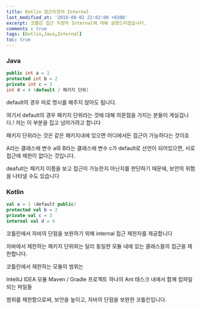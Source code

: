 ```yaml
---
title: Kotlin 접근지정자 Internal
last_modified_at: '2018-08-02 22:02:00 +0300'
excerpt: 코틀린 접근 지정자 Internal에 대해 설명드리겠습니다.
comments : true
tags: [Kotlin,Java,Internal]
toc: true
---
```


### Java
```java
public int a = 1
protected int b = 2
private int c = 3
int d = 4 (default / 패키지 단위)
```

default의 경우 따로 명시를 해주지 않아도 됩니다.

여기서 default의 경우 패키지 단위라는 것에 대해 의문점을 가지는 분들이 계실겁니다.! 저는 이 부분을 집고 넘어가려고 합니다

패키지 단위라는 것은 같은 패키지내에 있으면 어디에서든 접근이 가능하다는 것이죠

A라는 클래스에 변수 a와 B라는 클래스에 변수 c가 default로 선언이 되어있으면, 서로 접근에 제한이 없다는 것입니다.

deafult는 패키지 이름을 보고 접근이 가능한지 아닌지를 판단하기 때문에, 보안의 위험을 나타낼 수도 있습니다


### Kotlin
```kotlin
val a = 1 (default public)
protected val b = 2
private val c = 3
internal val d = 4
```

코틀린에서 자바의 단점을 보완하기 위해 internal 접근 제한자를 제공합니다

자바에서 제한하는 패키지 단위와는 달리 동일한 모듈 내에 있는 클래스들의 접근을 제한합니다.

코틀린에서 제한하는 모듈의 범위는

IntelliJ IDEA 모듈
Maven / Gradle 프로젝트
하나의 Ant 태스크 내에서 함께 컴파일되는 파일들

범위를 제한함으로써, 보안을 높이고, 자바의 단점을 보완한 코틀린입니다.
